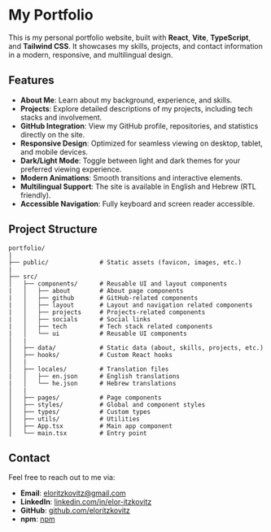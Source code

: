 # My Portfolio

This is my personal portfolio website, built with **React**, **Vite**, **TypeScript**, and **Tailwind CSS**. It showcases my skills, projects, and contact information in a modern, responsive, and multilingual design.

## Features

- **About Me**: Learn about my background, experience, and skills.
- **Projects**: Explore detailed descriptions of my projects, including tech stacks and involvement.
- **GitHub Integration**: View my GitHub profile, repositories, and statistics directly on the site.
- **Responsive Design**: Optimized for seamless viewing on desktop, tablet, and mobile devices.
- **Dark/Light Mode**: Toggle between light and dark themes for your preferred viewing experience.
- **Modern Animations**: Smooth transitions and interactive elements.
- **Multilingual Support**: The site is available in English and Hebrew (RTL friendly).
- **Accessible Navigation**: Fully keyboard and screen reader accessible.

## Project Structure

```
portfolio/
|
├── public/              # Static assets (favicon, images, etc.)  
|
├── src/
│   ├── components/      # Reusable UI and layout components
|   │   ├── about        # About page components
|   │   ├── github       # GitHub-related components
|   │   ├── layout       # Layout and navigation related components
|   │   ├── projects     # Projects-related components
|   │   ├── socials      # Social links
|   │   ├── tech         # Tech stack related components
|   │   └── ui           # Reusable UI components
│   |  
│   ├── data/            # Static data (about, skills, projects, etc.)
│   ├── hooks/           # Custom React hooks
│   |
│   ├── locales/         # Translation files
|   │   ├── en.json      # English translations
|   │   └── he.json      # Hebrew translations
│   |
│   ├── pages/           # Page components
│   ├── styles/          # Global and component styles
│   ├── types/           # Custom types
│   ├── utils/           # Utilities
│   ├── App.tsx          # Main app component
│   └── main.tsx         # Entry point
```

## Contact

Feel free to reach out to me via:
- **Email**: [eloritzkovitz@gmail.com](mailto:eloritzkovitz@gmail.com)
- **LinkedIn**: [linkedin.com/in/elor-itzkovitz](https://linkedin.com/in/elor-itzkovitz)
- **GitHub**: [github.com/eloritzkovitz](https://github.com/eloritzkovitz)
- **npm**: [npm](https://www.npmjs.com/~eloritzkovitz)
